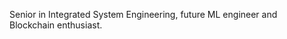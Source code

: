 Senior in Integrated System Engineering, future ML engineer and Blockchain enthusiast.

<!---
shakhzodbek-lab/shakhzodbek-lab is a ✨ special ✨ repository because its `README.md` (this file) appears on your GitHub profile.
You can click the Preview link to take a look at your changes.
--->
